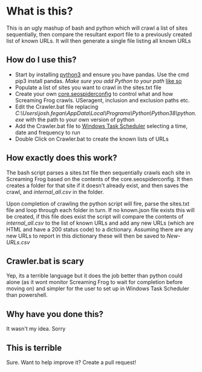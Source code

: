 # What is this?
This is an ugly mashup of bash and python which will crawl a list of sites sequentially, then compare the resultant export file to a previously created list of known URLs. It will then generate a single file listing all known URLs

## How do I use this?
* Start by installing [python3](https://www.python.org/downloads/) and ensure you have pandas. Use the cmd pip3 install pandas. *Make sure you add Python to your path* [like so](https://vgkits.org/blog/wp-content/uploads/2018/05/windows-add-python-path.jpg)
* Populate a list of sites you want to crawl in the sites.txt file
* Create your own [core.seospiderconfig](https://www.screamingfrog.co.uk/11-little-known-features/#:~:text=Using%2520Saved%2520Configuration%2520Profiles%2520With%2520The%2520CLI+screaming+frog) to control what and how Screaming Frog crawls. USeragent, inclusion and exclusion paths etc.
* Edit the Crawler.bat file replacing *C:\Users\josh.fegan\AppData\Local\Programs\Python\Python38\python.exe* with the path to your own version of python
* Add the Crawler.bat file to [Windows Task Scheduler](https://www.thewindowsclub.com/how-to-schedule-batch-file-run-automatically-windows-7
) selecting a time, date and frequency to run
* Double Click on Crawler.bat to create the known lists of URLs

## How exactly does this work?
The bash script parses a sites.txt file then sequentially crawls each site in Screaming Frog based on the contents of the core.seospiderconfig. It then creates a folder for that site if it doesn't already exist, and then saves the crawl, and *internal_all.csv* in the folder.

Upon completion of crawling the python script will fire, parse the sites.txt file and loop through each folder in turn. If no known.json file exists this will be created, if this file does exist the script will compare the contents of *internal_all.csv* to the list of known URLs and add any new URLs (which are HTML and have a 200 status code) to a dictionary. Assuming there are any new URLs to report in this dictionary these will then be saved to *New-URLs.csv*

## Crawler.bat is scary
Yep, its a terrible language but it does the job better than python could alone (as it wont monitor Screaming Frog to wait for completion before moving on) and simpler for the user to set up in Windows Task Scheduler than powershell.

## Why have you done this?
It wasn't my idea. Sorry

## This is terrible
Sure. Want to help improve it? Create a pull request!